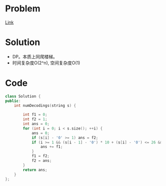 # Problem
[Link](https://leetcode-cn.com/problems/decode-ways/)

# Solution

* DP。本质上同爬楼梯。
* 时间复杂度O(2^n), 空间复杂度O(1)


# Code
```cpp
class Solution {
public:
    int numDecodings(string s) {
    
        int f1 = 0;
        int f2 = 1;
        int ans = 0;
        for (int i = 0; i < s.size(); ++i) {
            ans = 0;
            if (s[i] - '0' >= 1) ans = f2;
            if (i >= 1 && (s[i - 1] - '0') * 10 + (s[i] - '0') <= 26 && (s[i - 1] - '0') * 10 + (s[i] - '0') >= 10) {
                ans += f1;
            }
            f1 = f2;
            f2 = ans;
        }
        return ans;
    }
};
```